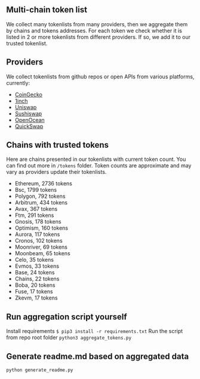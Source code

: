 
## Multi-chain token list 
We collect many tokenlists from many providers, then we aggregate them by chains and tokens addresses. 
For each token we check whether it is listed in 2 or more tokenlists from different providers. If so, 
we add it to our trusted tokenlist.

## Providers
We collect tokenlists from github repos or open APIs from various platforms, currently:
- [CoinGecko](https://www.coingecko.com/)
- [1inch](https://app.1inch.io/)
- [Uniswap](https://uniswap.org/)
- [Sushiswap](https://www.sushi.com/)
- [OpenOcean](https://openocean.finance/)
- [QuickSwap](https://quickswap.exchange/#/swap)

## Chains with trusted tokens
Here are chains presented in our tokenlists with current token count. You can find out more in `/tokens` folder.
Token counts are approximate and may vary as providers update their tokenlists.
- Ethereum, 2736 tokens
- Bsc, 1799 tokens
- Polygon, 792 tokens
- Arbitrum, 434 tokens
- Avax, 367 tokens
- Ftm, 291 tokens
- Gnosis, 178 tokens
- Optimism, 160 tokens
- Aurora, 117 tokens
- Cronos, 102 tokens
- Moonriver, 69 tokens
- Moonbeam, 65 tokens
- Celo, 35 tokens
- Evmos, 33 tokens
- Base, 24 tokens
- Chains, 22 tokens
- Boba, 20 tokens
- Fuse, 17 tokens
- Zkevm, 17 tokens

## Run aggregation script yourself
Install requirements
```$ pip3 install -r requirements.txt```
Run the script from repo root folder
```python3 aggregate_tokens.py```
## Generate readme.md based on aggregated data
```bash
python generate_readme.py
```
